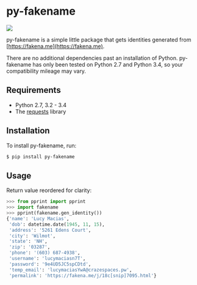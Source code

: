 py-fakename
===========
![](https://travis-ci.org/mark-ignacio/py-fakename.svg?branch=master)

py-fakename is a simple little package that gets identities generated from [https://fakena.me](https://fakena.me). 

There are no additional dependencies past an installation of Python. py-fakename has only been tested on Python 2.7 and
Python 3.4, so your compatibility mileage may vary.

Requirements
------------

* Python 2.7, 3.2 - 3.4
* The [requests](https://github.com/kennethreitz/requests) library

Installation
------------

To install py-fakename, run:
    
```bash
$ pip install py-fakename
```

Usage
-----

Return value reordered for clarity:

```python
>>> from pprint import pprint
>>> import fakename
>>> pprint(fakename.gen_identity())
{'name': 'Lucy Macias',
 'dob': datetime.date(1945, 11, 15),
 'address': '5261 Edens Court',
 'city': 'Wilmot',
 'state': 'NH',
 'zip': '03287',
 'phone': '(603) 687-4938',
 'username': 'lucymaciasn7T',
 'password': '9e4UD5JC5spCDtd',
 'temp_email': 'lucymaciasYwA@crazespaces.pw',
 'permalink': 'https://fakena.me/j/18c[snip]7095.html'}
```
